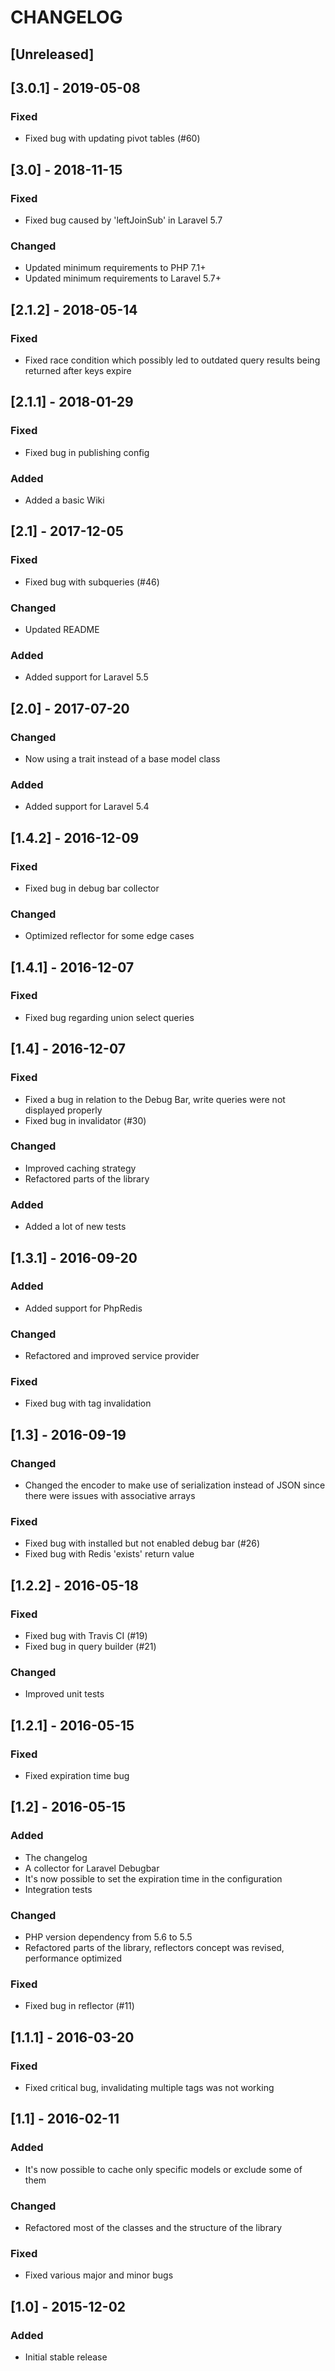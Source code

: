 # CHANGELOG

## [Unreleased]

## [3.0.1] - 2019-05-08
### Fixed
- Fixed bug with updating pivot tables (#60)

## [3.0] - 2018-11-15
### Fixed
- Fixed bug caused by 'leftJoinSub' in Laravel 5.7

### Changed
- Updated minimum requirements to PHP 7.1+
- Updated minimum requirements to Laravel 5.7+

## [2.1.2] - 2018-05-14
### Fixed
- Fixed race condition which possibly led to outdated query results being returned after keys expire

## [2.1.1] - 2018-01-29
### Fixed
- Fixed bug in publishing config

### Added
- Added a basic Wiki

## [2.1] - 2017-12-05
### Fixed
- Fixed bug with subqueries (#46)

### Changed
- Updated README

### Added
- Added support for Laravel 5.5

## [2.0] - 2017-07-20
### Changed
- Now using a trait instead of a base model class

### Added
- Added support for Laravel 5.4

## [1.4.2] - 2016-12-09
### Fixed
- Fixed bug in debug bar collector

### Changed
- Optimized reflector for some edge cases

## [1.4.1] - 2016-12-07
### Fixed
- Fixed bug regarding union select queries

## [1.4] - 2016-12-07
### Fixed
- Fixed a bug in relation to the Debug Bar, write queries were not displayed properly
- Fixed bug in invalidator (#30)

### Changed
- Improved caching strategy
- Refactored parts of the library

### Added
- Added a lot of new tests

## [1.3.1] - 2016-09-20
### Added
- Added support for PhpRedis

### Changed
- Refactored and improved service provider

### Fixed
- Fixed bug with tag invalidation

## [1.3] - 2016-09-19
### Changed
- Changed the encoder to make use of serialization instead of JSON since there were issues with associative arrays

### Fixed
- Fixed bug with installed but not enabled debug bar (#26)
- Fixed bug with Redis 'exists' return value

## [1.2.2] - 2016-05-18
### Fixed
- Fixed bug with Travis CI (#19)
- Fixed bug in query builder (#21)

### Changed
- Improved unit tests

## [1.2.1] - 2016-05-15
### Fixed
- Fixed expiration time bug

## [1.2] - 2016-05-15
### Added
- The changelog
- A collector for Laravel Debugbar 
- It's now possible to set the expiration time in the configuration
- Integration tests

### Changed
- PHP version dependency from 5.6 to 5.5
- Refactored parts of the library, reflectors concept was revised, performance optimized

### Fixed
- Fixed bug in reflector (#11)

## [1.1.1] - 2016-03-20
### Fixed
- Fixed critical bug, invalidating multiple tags was not working

## [1.1] - 2016-02-11
### Added
- It's now possible to cache only specific models or exclude some of them

### Changed
- Refactored most of the classes and the structure of the library

### Fixed
- Fixed various major and minor bugs

## [1.0] - 2015-12-02
### Added
- Initial stable release
